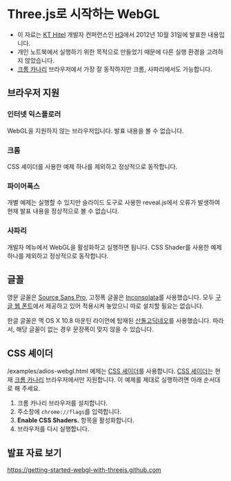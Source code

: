 # Three.js로 시작하는 WebGL

- 이 자료는 [KT Hitel](http://kthcorp.com/) 개발자 컨퍼런스인 [H3](http://h3.kthcorp.com/2012/)에서 2012년 10월 31일에 발표한 내용입니다.
- 개인 노트북에서 실행하기 위한 목적으로 만들었기 때문에 다른 실행 환경을 고려하지 않았습니다.
- [크롬 카나리] 브라우저에서 가장 잘 동작하지만 크롬, 사파리에서도 가능합니다.

## 브라우저 지원

### 인터넷 익스플로러

WebGL을 지원하지 않는 브라우저입니다. 발표 내용을 볼 수 없습니다.

### 크롬

CSS 셰이더를 사용한 예제 하나를 제외하고 정상적으로 동작합니다.

### 파이어폭스

개별 예제는 실행할 수 있지만 슬라이드 도구로 사용한 reveal.js에서 오류가 발생하여 현재 발표 내용을 정상적으로 볼 수 없습니다.

### 사파리

개발자 메뉴에서 WebGL을 활성화하고 실행하면 됩니다. CSS Shader를 사용한 예제 하나를 제외하고 정상적으로 동작합니다.

## 글꼴

영문 글꼴은 [Source Sans Pro], 고정폭 글꼴은 [Inconsolata]를 사용했습니다. 모두 [구글 웹 폰트]에서 제공하고 있어 적용시켜 놓았으니 따로 설치할 필요는 없습니다.

한글 글꼴은 맥 OS X 10.8 마운틴 라이언에 탑재된 [산돌고딕네오]를 사용했습니다. 따라서, 해당 글꼴이 없는 경우 문장폭이 맞지 않을 수 있습니다.

## CSS 셰이더

/examples/adios-webgl.html 예제는 [CSS 셰이더]를 사용합니다. [CSS 셰이더]는 현재 [크롬 카나리] 브라우저에서만 지원합니다. 이 예제를 제대로 실행하려면 아래 순서대로 해 주세요.

1. 크롬 카나리 브라우저를 설치합니다.
2. 주소창에 `chrome://flags`를 입력합니다.
3. **Enable CSS Shaders.** 항목을 활성화합니다.
4. 브라우저를 다시 실행합니다.

## 발표 자료 보기

<https://getting-started-webgl-with-threejs.github.com>

[크롬 카나리]: https://tools.google.com/dlpage/chromesxs
[구글 웹 폰트]: http://www.google.com/webfonts
[Source Sans Pro]: http://www.google.com/webfonts/specimen/Source+Sans+Pro
[Inconsolata]: http://www.google.com/webfonts/specimen/Inconsolata
[산돌고딕네오]: http://neo.sandoll.co.kr/
[CSS 셰이더]: http://www.w3.org/TR/filter-effects/#feCustomElement